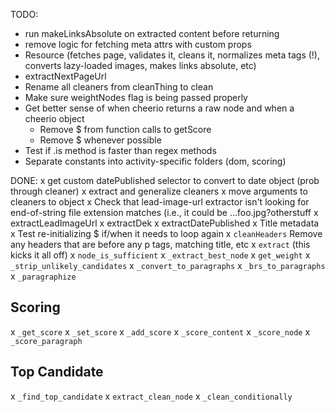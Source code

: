 TODO:
- run makeLinksAbsolute on extracted content before returning
- remove logic for fetching meta attrs with custom props
- Resource (fetches page, validates it, cleans it, normalizes meta tags (!), converts lazy-loaded images, makes links absolute, etc)
- extractNextPageUrl
- Rename all cleaners from cleanThing to clean
- Make sure weightNodes flag is being passed properly
- Get better sense of when cheerio returns a raw node and when a cheerio object
  - Remove $ from function calls to getScore
  - Remove $ whenever possible
- Test if .is method is faster than regex methods
- Separate constants into activity-specific folders (dom, scoring)

DONE:
x get custom datePublished selector to convert to date object (prob through cleaner)
x extract and generalize cleaners
  x move arguments to cleaners to object
x Check that lead-image-url extractor isn't looking for end-of-string file extension matches (i.e., it could be ...foo.jpg?otherstuff
x extractLeadImageUrl
x extractDek
x extractDatePublished
x Title metadata
x Test re-initializing $ if/when it needs to loop again
x `cleanHeaders` Remove any headers that are before any p tags, matching title, etc
x `extract` (this kicks it all off)
x `node_is_sufficient`
x `_extract_best_node`
x `get_weight`
x `_strip_unlikely_candidates`
x `_convert_to_paragraphs`
x `_brs_to_paragraphs`
x `_paragraphize`

## Scoring

x `_get_score`
x `_set_score`
x `_add_score`
x `_score_content`
x `_score_node`
x `_score_paragraph`

## Top Candidate

x `_find_top_candidate`
x `extract_clean_node`
x `_clean_conditionally`

